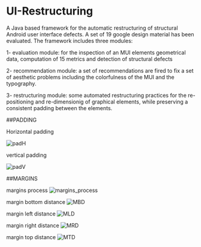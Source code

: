 # UI-Restructuring
A Java based framework for the automatic restructuring of structural Android user interface defects.
A set of 19 google design material has been evaluated.
The framework includes three modules:

1- evaluation module: for the inspection of an MUI elements geometrical data, computation of 15 metrics and detection of structural defects

2- recommendation module: a set of recommendations are fired to fix a set of aesthetic problems including the colorfulness of the MUI and the typography.

3- restructuring module: some automated restructuring practices for the re-positioning and re-dimensionig of graphical elements, while preserving a consistent padding between the elements. 


##PADDING

Horizontal padding

![padH](https://user-images.githubusercontent.com/11807316/60607704-b30b1480-9db5-11e9-82af-93990708c200.png)

vertical padding

![padV](https://user-images.githubusercontent.com/11807316/60607708-b3a3ab00-9db5-11e9-8527-ecdef9150703.png)

##MARGINS

margins process
![margins_process](https://user-images.githubusercontent.com/11807316/60607623-8c4cde00-9db5-11e9-977b-f5f096c1f959.png)

margin bottom distance
![MBD](https://user-images.githubusercontent.com/11807316/60607684-aa1a4300-9db5-11e9-91be-725db230d594.png)

margin left distance
![MLD](https://user-images.githubusercontent.com/11807316/60607694-af778d80-9db5-11e9-87fe-2ac36d1e9916.png)

margin right distance
![MRD](https://user-images.githubusercontent.com/11807316/60607695-af778d80-9db5-11e9-83db-ab7a07c61cb2.png)

margin top distance
![MTD](https://user-images.githubusercontent.com/11807316/60607696-b0102400-9db5-11e9-9ced-0fb211cad086.png)
